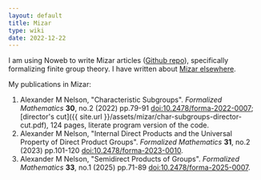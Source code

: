 ```yaml
---
layout: default
title: Mizar
type: wiki
date: 2022-12-22
---
```


I am using Noweb to write Mizar articles ([Github repo](https://github.com/pqnelson/mizar-playground)), specifically formalizing
finite group theory. I have written about [Mizar
elsewhere](https://pqnelson.github.io/org-notes/comp-sci/theorem-provers/mizar/index.html).

My publications in Mizar:

1. Alexander M Nelson,
   "Characteristic Subgroups".
   _Formalized Mathematics_ **30**, no.2 (2022) pp.79-91
   [doi:10.2478/forma-2022-0007](https://doi.org/10.2478/forma-2022-0007); 
   [director's cut]({{ site.url }}/assets/mizar/char-subgroups-director-cut.pdf),
   124 pages, literate program version of the code.
2. Alexander M Nelson,
   "Internal Direct Products and the Universal
   Property of Direct Product Groups".
   _Formalized Mathematics_ **31**, no.2 (2023) pp.101-120
   [doi:10.2478/forma-2023-0010](https://doi.org/10.2478/forma-2023-0010).
3. Alexander M Nelson,
   "Semidirect Products of Groups".
   _Formalized Mathematics_ **33**, no.1 (2025) pp.71-89
   [doi:10.2478/forma-2025-0007](https://doi.org/10.2478/forma-2025-0007).
